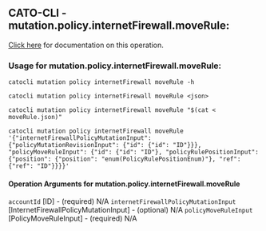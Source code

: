 
## CATO-CLI - mutation.policy.internetFirewall.moveRule:
[Click here](https://api.catonetworks.com/documentation/#mutation-moveRule) for documentation on this operation.

### Usage for mutation.policy.internetFirewall.moveRule:

`catocli mutation policy internetFirewall moveRule -h`

`catocli mutation policy internetFirewall moveRule <json>`

`catocli mutation policy internetFirewall moveRule "$(cat < moveRule.json)"`

`catocli mutation policy internetFirewall moveRule '{"internetFirewallPolicyMutationInput": {"policyMutationRevisionInput": {"id": {"id": "ID"}}}, "policyMoveRuleInput": {"id": {"id": "ID"}, "policyRulePositionInput": {"position": {"position": "enum(PolicyRulePositionEnum)"}, "ref": {"ref": "ID"}}}}'`

#### Operation Arguments for mutation.policy.internetFirewall.moveRule ####
`accountId` [ID] - (required) N/A 
`internetFirewallPolicyMutationInput` [InternetFirewallPolicyMutationInput] - (optional) N/A 
`policyMoveRuleInput` [PolicyMoveRuleInput] - (required) N/A 

